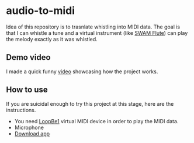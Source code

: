 # audio-to-midi

Idea of this repository is to trasnlate whistling into MIDI data. The goal is that I can whistle a tune and a virtual instrument (like [SWAM Flute](https://audiomodeling.com/solo-woodwinds/swam-flutes/)) can play the melody exactly as it was whistled.

## Demo video

I made a quick funny [video](https://youtu.be/J1seqcRTEOc) showcasing how the project works.

## How to use

If you are suicidal enough to try this project at this stage, here are the instructions.

- You need [LoopBe1](https://www.nerds.de/en/loopbe1.html) virtual MIDI device in order to play the MIDI data.
- Microphone
- [Download app](https://github.com/porrasm/audio-to-midi)

